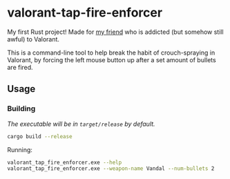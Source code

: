 # valorant-tap-fire-enforcer
My first Rust project!
Made for [my friend](https://www.youtube.com/channel/UCUA2BBixCfqjLVDj-yH6hGQ) who is addicted (but somehow still awful) to Valorant.

This is a command-line tool to help break the habit of crouch-spraying in Valorant, by forcing the left mouse button up after a set amount of bullets are fired.

## Usage
### Building
*The executable will be in `target/release` by default.*
```sh
cargo build --release
```
Running:
```sh
valorant_tap_fire_enforcer.exe --help
valorant_tap_fire_enforcer.exe --weapon-name Vandal --num-bullets 2
```
